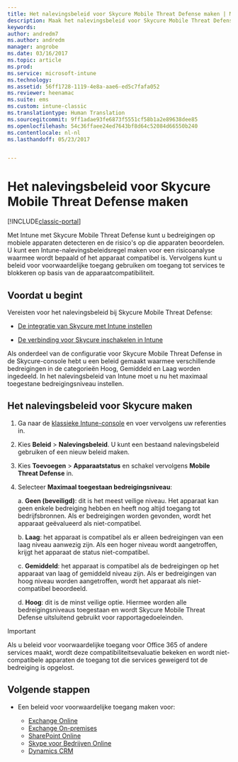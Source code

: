 ```yaml
---
title: Het nalevingsbeleid voor Skycure Mobile Threat Defense maken | Microsoft Docs
description: Maak het nalevingsbeleid voor Skycure Mobile Threat Defense in de klassieke Intune-console.
keywords: 
author: andredm7
ms.author: andredm
manager: angrobe
ms.date: 03/16/2017
ms.topic: article
ms.prod: 
ms.service: microsoft-intune
ms.technology: 
ms.assetid: 56ff1728-1119-4e8a-aae6-ed5c7fafa052
ms.reviewer: heenamac
ms.suite: ems
ms.custom: intune-classic
ms.translationtype: Human Translation
ms.sourcegitcommit: 9ff1adae93fe6873f5551cf58b1a2e89638dee85
ms.openlocfilehash: 54c36ffaee24ed7643bf8d64c52084d66550b240
ms.contentlocale: nl-nl
ms.lasthandoff: 05/23/2017


---
```


# <a name="create-skycure-mobile-threat-defense-compliance-policy"></a>Het nalevingsbeleid voor Skycure Mobile Threat Defense maken

[!INCLUDE[classic-portal](../includes/classic-portal.md)]

Met Intune met Skycure Mobile Threat Defense kunt u bedreigingen op mobiele apparaten detecteren en de risico's op die apparaten beoordelen. U kunt een Intune-nalevingsbeleidsregel maken voor een risicoanalyse waarmee wordt bepaald of het apparaat compatibel is. Vervolgens kunt u beleid voor voorwaardelijke toegang gebruiken om toegang tot services te blokkeren op basis van de apparaatcompatibiliteit.

## <a name="before-you-begin"></a>Voordat u begint

Vereisten voor het nalevingsbeleid bij Skycure Mobile Threat Defense:

-   [De integratie van Skycure met Intune instellen](/intune-classic/deploy-use/setup-the-skycure-integration-with-Intune)

-   [De verbinding voor Skycure inschakelen in Intune](/intune-classic/deploy-use/enable-skycure-mobile-threat-defense-in-intune)

Als onderdeel van de configuratie voor Skycure Mobile Threat Defense in de Skycure-console hebt u een beleid gemaakt waarmee verschillende bedreigingen in de categorieën Hoog, Gemiddeld en Laag worden ingedeeld. In het nalevingsbeleid van Intune moet u nu het maximaal toegestane bedreigingsniveau instellen.

## <a name="to-create-skycure-compliance-policy"></a>Het nalevingsbeleid voor Skycure maken

1.  Ga naar de [klassieke Intune-console](https://manage.microsoft.com/) en voer vervolgens uw referenties in.

2.  Kies **Beleid** &gt; **Nalevingsbeleid**. U kunt een bestaand nalevingsbeleid gebruiken of een nieuw beleid maken.

3.  Kies **Toevoegen** &gt; **Apparaatstatus** en schakel vervolgens **Mobile Threat Defense** in.

4.  Selecteer **Maximaal toegestaan bedreigingsniveau**:

    a.  **Geen (beveiligd)**: dit is het meest veilige niveau. Het apparaat kan geen enkele bedreiging hebben en heeft nog altijd toegang tot bedrijfsbronnen. Als er bedreigingen worden gevonden, wordt het apparaat geëvalueerd als niet-compatibel.

    b.  **Laag**: het apparaat is compatibel als er alleen bedreigingen van een laag niveau aanwezig zijn. Als een hoger niveau wordt aangetroffen, krijgt het apparaat de status niet-compatibel.

    c.  **Gemiddeld**: het apparaat is compatibel als de bedreigingen op het apparaat van laag of gemiddeld niveau zijn. Als er bedreigingen van hoog niveau worden aangetroffen, wordt het apparaat als niet-compatibel beoordeeld.

    d.  **Hoog**: dit is de minst veilige optie. Hiermee worden alle bedreigingsniveaus toegestaan en wordt Skycure Mobile Threat Defense uitsluitend gebruikt voor rapportagedoeleinden.

> [!IMPORTANT]
> Als u beleid voor voorwaardelijke toegang voor Office 365 of andere services maakt, wordt deze compatibiliteitsevaluatie bekeken en wordt niet-compatibele apparaten de toegang tot die services geweigerd tot de bedreiging is opgelost.

## <a name="span-idmonitor-device-threats-classanchorspan-idnext-steps-classanchorspan-idtoc477360344-classanchorspanspanspannext-steps"></a><span id="monitor-device-threats" class="anchor"><span id="next-steps" class="anchor"><span id="_Toc477360344" class="anchor"></span></span></span>Volgende stappen

-   Een beleid voor voorwaardelijke toegang maken voor:

    -   [Exchange Online](/intune-classic/deploy-use/restrict-access-to-exchange-online-with-microsoft-intune)
    -   [Exchange On-premises](/intune-classic/deploy-use/restrict-access-to-exchange-onpremises-with-microsoft-intune)
    -   [SharePoint Online](/intune-classic/deploy-use/restrict-access-to-sharepoint-online-with-microsoft-intune)
    -   [Skype voor Bedrijven Online](/intune-classic/deploy-use/restrict-access-to-skype-for-business-online-with-microsoft-intune)
    -   [Dynamics CRM](/intune-classic/deploy-use/restrict-access-to-dynamics-crm-online-with-microsoft-intune)

